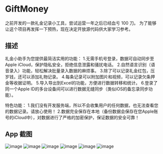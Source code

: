 # GiftMoney

之前开发的一款礼金记录小工具，尝试运营一年之后已经血亏 100 刀。
为了能够让这个项目再发挥一下预热，现在决定开放源代码供大家学习参考。

## 描述

礼金小助手为您提供最简洁实用的功能：
1.无需手机号登录，数据可自动同步至Apple iCloud，保护隐私安全，拒绝信息泄露和骚扰电话。
2.自然语言识别（语音录入）功能，轻松解决批量录入数据的麻烦事。
3.除了可以记录礼金红包，压岁钱，还可以添加礼物记录。
4.每条记录可以附加图片和视频，可以记录欠条押金等收据证明。
5.导入导出到Excel的功能，方便进行数据转移和统计。
6.登录了同一个Apple ID的多台设备间可以进行数据无缝同步（类似iOS的备忘录同步功能）。

特色功能：
1.我们没有开发服务端，所以不会收集用户的任何数据，也无法查看您的数据记录。请放心使用！
2.数据完全保存在本地（备份数据会保存在您Apple账号的iCloud中），对数据进行了严格的加密保护，保证数据的安全可靠！

## App 截图

![image](https://user-images.githubusercontent.com/13436526/188384814-39dbc516-fb06-4685-ad00-53c8ab1a7b69.png)
![image](https://user-images.githubusercontent.com/13436526/188384852-cfdd43f1-fed0-4e34-a41e-76aac8820f44.png)
![image](https://user-images.githubusercontent.com/13436526/188384885-3697b469-09ef-46ba-8edc-3a4844130fe6.png)
![image](https://user-images.githubusercontent.com/13436526/188384908-904b44f5-f355-4593-907b-96dd306ac9c9.png)
![image](https://user-images.githubusercontent.com/13436526/188384935-b8be5c8e-2e51-4c37-a1f3-35ba537edb72.png)
![image](https://user-images.githubusercontent.com/13436526/188384961-7c735e1c-1c1a-41f8-8817-4c344ec71923.png)

